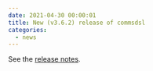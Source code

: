 ```yaml
---
date: 2021-04-30 00:00:01 
title: New (v3.6.2) release of commsdsl
categories:
  - news
---
```

See the [release notes](https://github.com/commschamp/commsdsl/releases/tag/v3.6.2).


